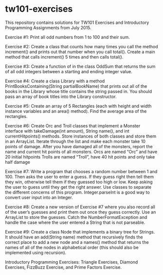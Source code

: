 # tw101-exercises
This repository contains solutions for TW101 Exercises and Introductory Programming Assignments from July 2015. 

Exercise #1: Print all odd numbers from 1 to 100 and their sum.

Exercise #2: Create a class that counts how many times you call the method increment() and prints out that number when you call total(). Create a main method that calls increment() 5 times and then calls total().

Exercise #3: Create a function of in the class OddSum that returns the sum of all odd integers between a starting and ending integer value.

Exercise #4: Create a class Library with a method PrintBooksContaining(String partialBookName) that prints out all of the books in the Library whose title contains the string passed in. You should pass an array of book titles into the Library constructor.

Exercise #5: Create an array of 5 Rectangles (each with height and width instance variables and an area() method). Find the average area of the rectangles.

Exercise #6: Create Orc and Troll classes that implement a Monster interface with takeDamage(int amount), String name(), and int currentHitpoints() methods. Store instances of both classes and store them in an ArrayList. Iterate through the list and make each monster take 10 points of damage. After you have damaged all of the monsters, report the name and current hit points of all monsters.
  Orcs are named “Orc” and have 20 initial hitpoints
  Trolls are named “Troll”, have 40 hit points and only take half damage

Exercise #7: Write a program that chooses a random number between 1 and 100. Then asks the user to enter a guess. If they guess right then tell them they win, otherwise tell them if they guessed too high or low. Keep asking the user to guess until they get the right answer. Use classes to separate the different concerns of this program. Integer.parseInt is a good way to convert user input into an Integer.

Exercise #8: Create a new version of Exercise #7 where you also record all of the user’s guesses and print them out once they guess correctly. Use an ArrayList to store the guesses. Catch the NumberFormatException and handle the case where the user entered a String that is not parseable.

Exercise #9: Create a class Node that implements a binary tree for Strings. It should have an add(String name) method that recursively finds the correct place to add a new node and a names() method that returns the names of all of the nodes in alphabetical order (this should also be implemented using recursion).


Introductory Programming Exercises: Triangle Exercises, Diamond Exercises, FizzBuzz Exercise, and Prime Factors Exercise.
